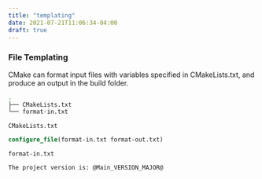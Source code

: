 ```yaml
---
title: "templating"
date: 2021-07-21T11:06:34-04:00
draft: true
---
```


### File Templating

CMake can format input files with variables specified in CMakeLists.txt,
and produce an output in the build folder.

```sh
.
├── CMakeLists.txt
└── format-in.txt
```

`CMakeLists.txt`

```cmake
configure_file(format-in.txt format-out.txt)
```

`format-in.txt`

```txt
The project version is: @Main_VERSION_MAJOR@
```




